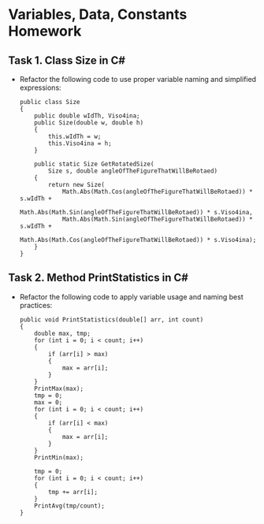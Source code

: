 # Variables, Data, Constants Homework

## Task 1. Class Size in C&#35;
*	Refactor the following code to use proper variable naming and simplified expressions:

        public class Size
        {
            public double wIdTh, Viso4ina;
            public Size(double w, double h)
            {
                this.wIdTh = w;
                this.Viso4ina = h;
            }

            public static Size GetRotatedSize(
                Size s, double angleOfTheFigureThatWillBeRotaed)
            {
                return new Size(
                    Math.Abs(Math.Cos(angleOfTheFigureThatWillBeRotaed)) * s.wIdTh + 
                        Math.Abs(Math.Sin(angleOfTheFigureThatWillBeRotaed)) * s.Viso4ina,
                    Math.Abs(Math.Sin(angleOfTheFigureThatWillBeRotaed)) * s.wIdTh + 
                        Math.Abs(Math.Cos(angleOfTheFigureThatWillBeRotaed)) * s.Viso4ina);
            }
        }


## Task 2. Method PrintStatistics in C&#35;
*	Refactor the following code to apply variable usage and naming best practices:

        public void PrintStatistics(double[] arr, int count)
        {
            double max, tmp;
            for (int i = 0; i < count; i++)
            {
                if (arr[i] > max)
                {
                    max = arr[i];
                }
            }
            PrintMax(max);
            tmp = 0;
            max = 0;
            for (int i = 0; i < count; i++)
            {
                if (arr[i] < max)
                {
                    max = arr[i];
                }
            }
            PrintMin(max);

            tmp = 0;
            for (int i = 0; i < count; i++)
            {
                tmp += arr[i];
            }
            PrintAvg(tmp/count);
        }
